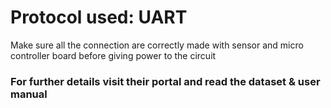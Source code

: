 # Protocol used: UART

Make sure all the connection are correctly made with sensor and micro controller board before giving power to the circuit
### For further details visit their portal and read the dataset & user manual 
